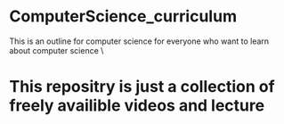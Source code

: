 # ComputerScience_curriculum
This is an outline for computer science for everyone who want to learn about computer science \
# This repositry is just a collection of freely availible videos and lecture 
